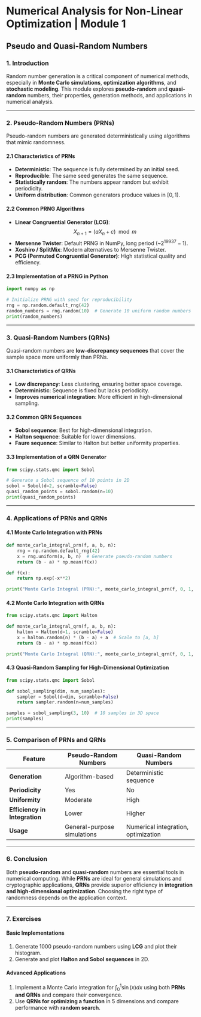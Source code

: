 # Numerical Analysis for Non-Linear Optimization | Module 1

## Pseudo and Quasi-Random Numbers

### 1. Introduction

Random number generation is a critical component of numerical methods, especially in **Monte Carlo simulations**, **optimization algorithms**, and **stochastic modeling**. This module explores **pseudo-random** and **quasi-random** numbers, their properties, generation methods, and applications in numerical analysis.

---

### 2. Pseudo-Random Numbers (PRNs)

Pseudo-random numbers are generated deterministically using algorithms that mimic randomness.

#### 2.1 Characteristics of PRNs

- **Deterministic**: The sequence is fully determined by an initial seed.
- **Reproducible**: The same seed generates the same sequence.
- **Statistically random**: The numbers appear random but exhibit periodicity.
- **Uniform distribution**: Common generators produce values in $[0,1)$.

#### 2.2 Common PRNG Algorithms

- **Linear Congruential Generator (LCG)**:
  $$
  X_{n+1} = (a X_n + c) \mod m
  $$
- **Mersenne Twister**: Default PRNG in NumPy, long period (~$2^{19937}-1$).
- **Xoshiro / SplitMix**: Modern alternatives to Mersenne Twister.
- **PCG (Permuted Congruential Generator)**: High statistical quality and efficiency.

#### 2.3 Implementation of a PRNG in Python

```python
import numpy as np

# Initialize PRNG with seed for reproducibility
rng = np.random.default_rng(42)
random_numbers = rng.random(10)  # Generate 10 uniform random numbers
print(random_numbers)
```

---

### 3. Quasi-Random Numbers (QRNs)

Quasi-random numbers are **low-discrepancy sequences** that cover the sample space more uniformly than PRNs.

#### 3.1 Characteristics of QRNs

- **Low discrepancy**: Less clustering, ensuring better space coverage.
- **Deterministic**: Sequence is fixed but lacks periodicity.
- **Improves numerical integration**: More efficient in high-dimensional sampling.

#### 3.2 Common QRN Sequences

- **Sobol sequence**: Best for high-dimensional integration.
- **Halton sequence**: Suitable for lower dimensions.
- **Faure sequence**: Similar to Halton but better uniformity properties.

#### 3.3 Implementation of a QRN Generator

```python
from scipy.stats.qmc import Sobol

# Generate a Sobol sequence of 10 points in 2D
sobol = Sobol(d=2, scramble=False)
quasi_random_points = sobol.random(n=10)
print(quasi_random_points)
```

---

### 4. Applications of PRNs and QRNs

#### 4.1 Monte Carlo Integration with PRNs

```python
def monte_carlo_integral_prn(f, a, b, n):
    rng = np.random.default_rng(42)
    x = rng.uniform(a, b, n)  # Generate pseudo-random numbers
    return (b - a) * np.mean(f(x))

def f(x):
    return np.exp(-x**2)

print("Monte Carlo Integral (PRN):", monte_carlo_integral_prn(f, 0, 1, 10000))
```

#### 4.2 Monte Carlo Integration with QRNs

```python
from scipy.stats.qmc import Halton

def monte_carlo_integral_qrn(f, a, b, n):
    halton = Halton(d=1, scramble=False)
    x = halton.random(n) * (b - a) + a  # Scale to [a, b]
    return (b - a) * np.mean(f(x))

print("Monte Carlo Integral (QRN):", monte_carlo_integral_qrn(f, 0, 1, 10000))
```

#### 4.3 Quasi-Random Sampling for High-Dimensional Optimization

```python
from scipy.stats.qmc import Sobol

def sobol_sampling(dim, num_samples):
    sampler = Sobol(d=dim, scramble=False)
    return sampler.random(n=num_samples)

samples = sobol_sampling(3, 10)  # 10 samples in 3D space
print(samples)
```

---

### 5. Comparison of PRNs and QRNs

| Feature               | Pseudo-Random Numbers | Quasi-Random Numbers |
|-----------------------|-----------------------|----------------------|
| **Generation**        | Algorithm-based       | Deterministic sequence |
| **Periodicity**       | Yes                   | No |
| **Uniformity**        | Moderate              | High |
| **Efficiency in Integration** | Lower | Higher |
| **Usage**             | General-purpose simulations | Numerical integration, optimization |

---

### 6. Conclusion

Both **pseudo-random** and **quasi-random** numbers are essential tools in numerical computing. While **PRNs** are ideal for general simulations and cryptographic applications, **QRNs** provide superior efficiency in **integration and high-dimensional optimization**. Choosing the right type of randomness depends on the application context.

---

### 7. Exercises

#### Basic Implementations

1. Generate 1000 pseudo-random numbers using **LCG** and plot their histogram.
2. Generate and plot **Halton and Sobol sequences** in 2D.

#### Advanced Applications

1. Implement a Monte Carlo integration for $\int_0^1 \sin(x)dx$ using both **PRNs and QRNs** and compare their convergence.
2. Use **QRNs for optimizing a function** in 5 dimensions and compare performance with **random search**.
